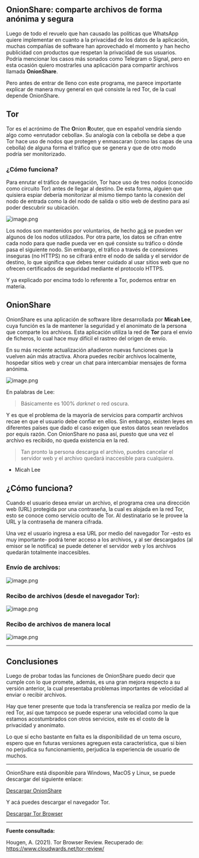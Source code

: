 ## OnionShare: comparte archivos de forma anónima y segura

Luego de todo el revuelo que han causado las políticas que WhatsApp quiere implementar en cuanto a la privacidad de los datos de la aplicación, muchas compañías de software han aprovechado el momento y han hecho publicidad con productos que respetan la privacidad de sus usuarios. Podría mencionar los casos más sonados como Telegram o Signal, pero en esta ocasión quiero mostrarles una aplicación para compartir archivos llamada **OnionShare**.

Pero antes de entrar de lleno con este programa, me parece importante explicar de manera muy general en qué consiste la red Tor, de la cual depende OnionShare.

## Tor

Tor es el acrónimo de **T**he **O**nion **R**outer, que en español vendría siendo algo como «enrutador cebolla». Su analogía con la cebolla se debe a que Tor hace uso de nodos que protegen y enmascaran (como las capas de una cebolla) de alguna forma el tráfico que se genera y que de otro modo podría ser monitorizado.

### ¿Cómo funciona?

Para enrutar el tráfico de navegación, Tor hace uso de tres nodos (conocido como circuito Tor) antes de llegar al destino. De esta forma, alguien que quisiera espiar debería monitorizar al mismo tiempo tanto la conexión del nodo de entrada como la del nodo de salida o sitio web de destino para así poder descubrir su ubicación.


![image.png](https://cdn.hashnode.com/res/hashnode/image/upload/v1614399448807/KcRKIHQ-f.png)

Los nodos son mantenidos por voluntarios, de hecho [acá](https://tormap.void.gr/) se pueden ver algunos de los nodos utilizados. Por otra parte, los datos se cifran entre cada nodo para que nadie pueda ver en qué consiste su tráfico o dónde pasa el siguiente nodo. Sin embargo, el tráfico a través de conexiones inseguras (no HTTPS) no se cifrará entre el nodo de salida y el servidor de destino, lo que significa que debes tener cuidado al usar sitios web que no ofrecen certificados de seguridad mediante el protocolo HTTPS.

Y ya explicado por encima todo lo referente a Tor, podemos entrar en materia.

## OnionShare

OnionShare es una aplicación de software libre desarrollada por **Micah Lee**, cuya función es la de mantener la seguridad y el anonimato de la persona que comparte los archivos. Esta aplicación utiliza la red de **Tor** para el envío de ficheros, lo cual hace muy difícil el rastreo del origen de envío.

En su más reciente actualización añadieron nuevas funciones que la vuelven aún más atractiva. Ahora puedes recibir archivos localmente, hospedar sitios web y crear un chat para intercambiar mensajes de forma anónima.


![image.png](https://cdn.hashnode.com/res/hashnode/image/upload/v1614378617645/Rfb2VRR4e.png)

En palabras de Lee:

> Básicamente es 100% *darknet* o red oscura.

Y es que el problema de la mayoría de servicios para compartir archivos recae en que el usuario debe confiar en ellos. Sin embargo, existen leyes en diferentes países que dado el caso exigen que estos datos sean revelados por equis razón. Con OnionShare no pasa así, puesto que una vez el archivo es recibido, no queda existencia en la red.

> Tan pronto la persona descarga el archivo, puedes cancelar el servidor web y el archivo quedará inaccesible para cualquiera.
- Micah Lee

## ¿Cómo funciona?

Cuando el usuario desea enviar un archivo, el programa crea una dirección web (URL) protegida por una contraseña, la cual es alojada en la red Tor, esto se conoce como servicio oculto de Tor. Al destinatario se le provee la URL y la contraseña de manera cifrada.

Una vez el usuario ingresa a esa URL por medio del navegador Tor -esto es muy importante- podrá tener acceso a los archivos, y al ser descargados (al emisor se le notifica) se puede detener el servidor web y los archivos quedarán totalmente inaccesibles.

### Envío de archivos:

![image.png](https://cdn.hashnode.com/res/hashnode/image/upload/v1614380555152/iSpL6c0Dj.png)

### Recibo de archivos (desde el navegador Tor):

![image.png](https://cdn.hashnode.com/res/hashnode/image/upload/v1614380464312/DNuLbvxxX.png)

### Recibo de archivos de manera local

![image.png](https://cdn.hashnode.com/res/hashnode/image/upload/v1614380824002/Kh211i4xV.png)


---

## Conclusiones

Luego de probar todas las funciones de OnionShare puedo decir que cumple con lo que promete, además, es una gran mejora respecto a su versión anterior, la cual presentaba problemas importantes de velocidad al enviar o recibir archivos. 

Hay que tener presente que toda la transferencia se realiza por medio de la red Tor, así que tampoco se puede esperar una velocidad como la que estamos acostumbrados con otros servicios, este es el costo de la privacidad y anonimato.

Lo que sí echo bastante en falta es la disponibilidad de un tema oscuro, espero que en futuras versiones agreguen esta característica, que si bien no perjudica su funcionamiento, perjudica la experiencia de usuario de muchos.

---

OnionShare está disponible para Windows, MacOS y Linux, se puede descargar del siguiente enlace:

[Descargar OnionShare](https://onionshare.org/)

Y acá puedes descargar el navegador Tor.

[Descargar Tor Browser](https://www.torproject.org/download/)

---

**Fuente consultada:**

Hougen, A. (2021). Tor Browser Review. Recuperado de: https://www.cloudwards.net/tor-review/